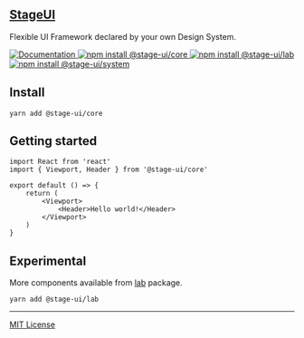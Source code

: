 <div>
  <a href="http://stageui.abr.tech">
    <h2>
		<b>StageUI</b>
	</h2>
  </a>
  <p>Flexible UI Framework declared by your own Design System.</p>
  <a href="https://stageui.abr.tech">
    <img alt="Documentation" src="https://img.shields.io/static/v1?label=&message=Documentation&color=blue">
  </a>
  <a href="https://www.npmjs.com/package/@stage-ui/core">
    <img alt="npm install @stage-ui/core" src="https://img.shields.io/npm/v/@stage-ui/core?logo=npm&label=@stage-ui/core&color=green">
  </a>
  <a href="https://www.npmjs.com/package/@stage-ui/lab">
    <img alt="npm install @stage-ui/lab" src="https://img.shields.io/npm/v/@stage-ui/lab?logo=npm&label=@stage-ui/lab&color=green">
  </a>
  <a href="https://www.npmjs.com/package/@stage-ui/system">
    <img alt="npm install @stage-ui/system" src="https://img.shields.io/npm/v/@stage-ui/system?logo=npm&label=@stage-ui/system&color=green">
  </a>
</div>

## Install

```
yarn add @stage-ui/core
```

## Getting started

```
import React from 'react'
import { Viewport, Header } from '@stage-ui/core'

export default () => {
    return (
        <Viewport>
            <Header>Hello world!</Header>
        </Viewport>
    )
}
```

## Experimental
More components available from [lab](https://github.com/stage-org/StageUI/tree/master/packages/lab) package.

```
yarn add @stage-ui/lab
```

***
[MIT License](https://github.com/stage-org/StageUI/blob/master/LICENSE)